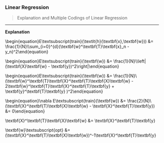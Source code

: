 ### Linear Regression
> Explanation and Multiple Codings of Linear Regression
---

__Explanation__ <br/>

\begin{equation}E\textsubscript{train}(\textit{h}(\textbf{x},\textbf{w})) &= \frac{1}{N}\\\sum_{i=0}^{d}(\textbf{w}^\textbf{T}\textbf{x}_n - y_n)^2\end{equation}

\begin{equation}E\textsubscript{train}(\textbf{w}) &= \frac{1}{N}\\\left\|(\textbf{X}\textbf{w} - \textbf{y})^2\right\|\end{equation}


\begin{equation}E\textsubscript{train}(\textbf{w}) &= \frac{1}{N}\\(\textbf{w}^\textbf{T}\textbf{X}^\textbf{T}\textbf{X}\textbf{w} - 2\textbf{w}^\textbf{T}\textbf{X}^\textbf{T}\textbf{y} + \textbf{y}^\textbf{T}\textbf{y} )^2\end{equation}


\begin{equation}\nabla E\textsubscript{train}(\textbf{w}) &= \frac{2}{N}\\(\textbf{X}^\textbf{T}\textbf{X}\textbf{w} - \textbf{X}^\textbf{T}\textbf{y}) &= 0\end{equation}

\textbf{X}^\textbf{T}\textbf{X}\textbf{w} &= \textbf{X}^\textbf{T}\textbf{y}

\textbf{w}\textsubscript{opt} &= (\textbf{X}^\textbf{T}\textbf{X}\textbf{w})^-1\textbf{X}^\textbf{T}\textbf{y}


